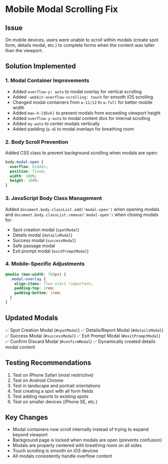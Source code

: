 # Mobile Modal Scrolling Fix

## Issue
On mobile devices, users were unable to scroll within modals (create spot form, details modal, etc.) to complete forms when the content was taller than the viewport.

## Solution Implemented

### 1. **Modal Container Improvements**
- Added `overflow-y: auto` to modal overlay for vertical scrolling
- Added `-webkit-overflow-scrolling: touch` for smooth iOS scrolling
- Changed modal containers from `w-11/12` to `w-full` for better mobile width
- Added `max-h-[95vh]` to prevent modals from exceeding viewport height
- Added `overflow-y-auto` to modal content divs for internal scrolling
- Added `my-auto` to center modals vertically
- Added padding (`p-4`) to modal overlays for breathing room

### 2. **Body Scroll Prevention**
Added CSS class to prevent background scrolling when modals are open:
```css
body.modal-open {
  overflow: hidden;
  position: fixed;
  width: 100%;
  height: 100%;
}
```

### 3. **JavaScript Body Class Management**
Added `document.body.classList.add('modal-open')` when opening modals and `document.body.classList.remove('modal-open')` when closing modals for:
- Spot creation modal (`spotModal`)
- Details modal (`detailsModal`)
- Success modal (`successModal`)
- Safe passage modal
- Exit prompt modal (`exitPromptModal`)

### 4. **Mobile-Specific Adjustments**
```css
@media (max-width: 768px) {
  .modal-overlay {
    align-items: flex-start !important;
    padding-top: 1rem;
    padding-bottom: 1rem;
  }
}
```

## Updated Modals
✅ Spot Creation Modal (`#spotModal`)
✅ Details/Report Modal (`#detailsModal`)
✅ Success Modal (`#successModal`)
✅ Exit Prompt Modal (`#exitPromptModal`)
✅ Confirm Discard Modal (`#confirmModal`)
✅ Dynamically created details modal content

## Testing Recommendations
1. Test on iPhone Safari (most restrictive)
2. Test on Android Chrome
3. Test in landscape and portrait orientations
4. Test creating a spot with all form fields
5. Test adding reports to existing spots
6. Test on smaller devices (iPhone SE, etc.)

## Key Changes
- Modal containers now scroll internally instead of trying to expand beyond viewport
- Background page is locked when modals are open (prevents confusion)
- Modals are properly centered with breathing room on all sides
- Touch scrolling is smooth on iOS devices
- All modals consistently handle overflow content
